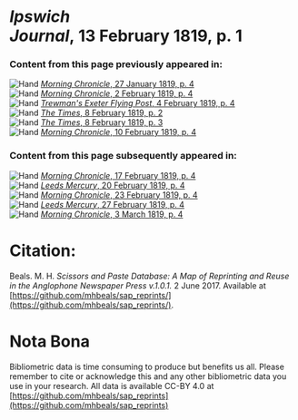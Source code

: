 # *Ipswich Journal*, 13 February 1819, p. 1  
  
### Content from this page previously appeared in:  
![Hand](http://scissorsandpaste.net/wp-content/uploads/2017/06/smallhandpointer.png) [*Morning Chronicle*, 27 January 1819, p. 4](https://mhbeals.github.io/sap_html/Morning-Chronicle/Morning-Chronicle-27-January-1819-p-4)  
![Hand](http://scissorsandpaste.net/wp-content/uploads/2017/06/smallhandpointer.png) [*Morning Chronicle*, 2 February 1819, p. 4](https://mhbeals.github.io/sap_html/Morning-Chronicle/Morning-Chronicle-2-February-1819-p-4)  
![Hand](http://scissorsandpaste.net/wp-content/uploads/2017/06/smallhandpointer.png) [*Trewman's Exeter Flying Post*, 4 February 1819, p. 4](https://mhbeals.github.io/sap_html/Trewman's-Exeter-Flying-Post/Trewman's-Exeter-Flying-Post-4-February-1819-p-4)  
![Hand](http://scissorsandpaste.net/wp-content/uploads/2017/06/smallhandpointer.png) [*The Times*, 8 February 1819, p. 2](https://mhbeals.github.io/sap_html/The-Times/The-Times-8-February-1819-p-2)  
![Hand](http://scissorsandpaste.net/wp-content/uploads/2017/06/smallhandpointer.png) [*The Times*, 8 February 1819, p. 3](https://mhbeals.github.io/sap_html/The-Times/The-Times-8-February-1819-p-3)  
![Hand](http://scissorsandpaste.net/wp-content/uploads/2017/06/smallhandpointer.png) [*Morning Chronicle*, 10 February 1819, p. 4](https://mhbeals.github.io/sap_html/Morning-Chronicle/Morning-Chronicle-10-February-1819-p-4)  
  
### Content from this page subsequently appeared in:  
![Hand](http://scissorsandpaste.net/wp-content/uploads/2017/06/smallhandpointer.png) [*Morning Chronicle*, 17 February 1819, p. 4](https://mhbeals.github.io/sap_html/Morning-Chronicle/Morning-Chronicle-17-February-1819-p-4)  
![Hand](http://scissorsandpaste.net/wp-content/uploads/2017/06/smallhandpointer.png) [*Leeds Mercury*, 20 February 1819, p. 4](https://mhbeals.github.io/sap_html/Leeds-Mercury/Leeds-Mercury-20-February-1819-p-4)  
![Hand](http://scissorsandpaste.net/wp-content/uploads/2017/06/smallhandpointer.png) [*Morning Chronicle*, 23 February 1819, p. 4](https://mhbeals.github.io/sap_html/Morning-Chronicle/Morning-Chronicle-23-February-1819-p-4)  
![Hand](http://scissorsandpaste.net/wp-content/uploads/2017/06/smallhandpointer.png) [*Leeds Mercury*, 27 February 1819, p. 4](https://mhbeals.github.io/sap_html/Leeds-Mercury/Leeds-Mercury-27-February-1819-p-4)  
![Hand](http://scissorsandpaste.net/wp-content/uploads/2017/06/smallhandpointer.png) [*Morning Chronicle*, 3 March 1819, p. 4](https://mhbeals.github.io/sap_html/Morning-Chronicle/Morning-Chronicle-3-March-1819-p-4)  


# Citation: 

Beals. M. H. *Scissors and Paste Database: A Map of Reprinting and Reuse in the Anglophone Newspaper Press v.1.0.1.* 2 June 2017. Available at [https://github.com/mhbeals/sap_reprints/](https://github.com/mhbeals/sap_reprints/). 

# Nota Bona

Bibliometric data is time consuming to produce but benefits us all. Please remember to cite or acknowledge this and any other bibliometric data you use in your research. All data is available CC-BY 4.0 at [https://github.com/mhbeals/sap_reprints](https://github.com/mhbeals/sap_reprints)
